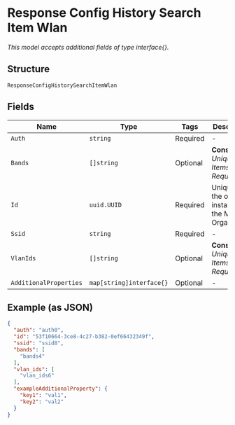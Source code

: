 
# Response Config History Search Item Wlan

*This model accepts additional fields of type interface{}.*

## Structure

`ResponseConfigHistorySearchItemWlan`

## Fields

| Name | Type | Tags | Description |
|  --- | --- | --- | --- |
| `Auth` | `string` | Required | - |
| `Bands` | `[]string` | Optional | **Constraints**: *Unique Items Required* |
| `Id` | `uuid.UUID` | Required | Unique ID of the object instance in the Mist Organization |
| `Ssid` | `string` | Required | - |
| `VlanIds` | `[]string` | Optional | **Constraints**: *Unique Items Required* |
| `AdditionalProperties` | `map[string]interface{}` | Optional | - |

## Example (as JSON)

```json
{
  "auth": "auth0",
  "id": "53f10664-3ce8-4c27-b382-0ef66432349f",
  "ssid": "ssid8",
  "bands": [
    "bands4"
  ],
  "vlan_ids": [
    "vlan_ids6"
  ],
  "exampleAdditionalProperty": {
    "key1": "val1",
    "key2": "val2"
  }
}
```

